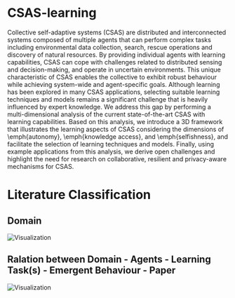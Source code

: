# CSAS-learning
Collective self-adaptive systems (CSAS) are distributed and interconnected systems composed of multiple agents that can perform complex tasks including environmental data collection, search, rescue operations and discovery of natural resources. By providing individual agents with learning capabilities, CSAS can cope with challenges related to distributed sensing and decision-making, and operate in uncertain environments. This unique characteristic of CSAS enables the collective to exhibit robust behaviour while achieving system-wide and agent-specific goals. Although learning has been explored in many CSAS applications, selecting suitable learning techniques and models remains a significant challenge that is heavily influenced by expert knowledge. We address this gap by performing a multi-dimensional analysis of the current state-of-the-art CSAS with learning capabilities. Based on this analysis, we introduce a 3D framework that illustrates the learning aspects of CSAS considering the dimensions of \emph{autonomy}, \emph{knowledge access}, and \emph{selfishness}, and facilitate the selection of learning techniques and models. Finally, using example applications from this analysis, we derive open challenges and highlight the need for research on collaborative, resilient and privacy-aware mechanisms for CSAS. 

# Literature Classification

## Domain
![Visualization](https://i.imgur.com/nJDosN8.png)

## Ralation between Domain - Agents - Learning Task(s) - Emergent Behaviour - Paper
![Visualization](https://i.imgur.com/nJDosN8.png)
